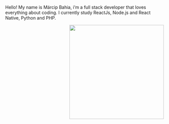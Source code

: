 Hello! My name is Márcip Bahia, i’m a full stack developer that loves everything about coding. I currently study ReactJs, Node.js and React Native, Python and PHP.


<img align="right" src="https://github.com/josepholiveira/josepholiveira/blob/master/images/illustration.png" width="300"/>
<!--
**marciobahia/marciobahia** is a ✨ _special_ ✨ repository because its `README.md` (this file) appears on your GitHub profile.

Here are some ideas to get you started:

- 🔭 I’m currently working on ...
- 🌱 I’m currently learning ...
- 👯 I’m looking to collaborate on ...
- 🤔 I’m looking for help with ...
- 💬 Ask me about ...
- 📫 How to reach me: ...
- 😄 Pronouns: ...
- ⚡ Fun fact: ...
-->

